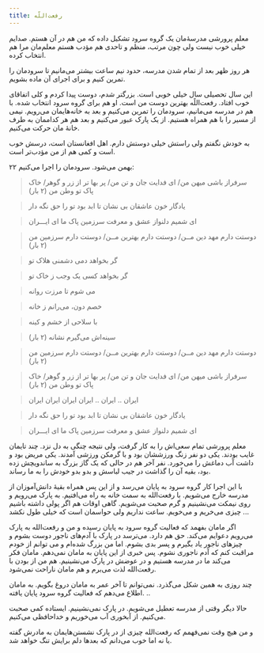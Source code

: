 ```yaml
---
title: رفعت‌اللّه
---
```

معلم پرورشی مدرسهٔ‌مان یک گروه سرود تشکیل داده که من هم در آن هستم. صدایم خیلی خوب نیست ولی چون مرتب، منظم و تاحدی هم مؤدب هستم معلم‌مان مرا هم انتخاب کرده.

هر روز ظهر بعد از تمام شدن مدرسه، حدود نیم ساعت بیشتر می‌مانیم تا سرودمان را تمرین کنیم و برای اجرای آن ماده بشویم.

این سال تحصیلی سال خیلی خوبی است. بزرگتر شدم، دوست پیدا کردم و کلی اتفاقای خوب افتاد. رفعت‌اللًه بهترین دوست من است. او هم برای گروه سرود انتخاب شده. با هم در مدرسه می‌مانیم، سرودمان را تمرین می‌کنیم و بعد به خانه‌هایمان می‌رویم. نیمی از مسیر را با هم همراه هستیم. از یک پارک عبور می‌کنیم و بعد هم هر کداممان به طرف خانهٔ مان حرکت می‌کنیم.

به خودش نگفتم ولی راستش خیلی دوستش دارم. اهل افغانستان است، درسش خوب است و کمی هم از من مؤدب‌تر است.

۲۲ بهمن می‌شود. سرودمان را اجرا می‌کنیم:

> سرفراز باشی میهن من/
> ای فدایت جان و تن من/
> پر بها تر از زر و گوهر/ 
> خاک پاک تو وطن من
> (۲ بار)

> یادگار خون عاشقان بی نشان  تا ابد بود تو را حق نگه دار

> ای شمیم دلنواز عشق و معرفت سرزمین پاک ما ای ایـــران

> دوستت دارم مهد دین مــن/
> دوستت دارم بهترین مــن/
> دوستت دارم سرزمین من
> (۲ بار)

> گر بخواهد دمی دشمنی هلاک تو

> گر بخواهد کسی یک وجب ز خاک تو

> می شوم تا مرزت روانه

> خصم دون، می‌رانم ز خانه

> با سلاحی از خشم و کینه

> سینه‌اش می‌گیرم نشانه
> (۲ بار)

> دوستت دارم مهد دین مــن/
> دوستت دارم بهترین مــن/
> دوستت دارم سرزمین من
> (۲ بار)

> سرفراز باشی میهن من/
> ای فدایت جان و تن من/
> پر بها تر از زر و گوهر/
> خاک پاک تو وطن من
> (۲ بار)

> ایران .. ایران .. ایران ایران ایران ایران

> یادگار خون عاشقان بی نشان  تا ابد بود تو را حق نگه دار

> ای شمیم دلنواز عشق و معرفت سرزمین پاک ما ای ایـــران

معلم پرورشی تمام سعی‌اش را به کار گرفت، ولی نتیجه چنگی به دل نزد. چند تایمان غایب بودند. یکی دو نفر زنگ ورزششان بود و با گرمکن ورزشی آمدند. یکی مریض بود و داشت آب دماغش را می‌خورد. نفر آخر هم در حالی که یک گاز بزرگ به ساندویچش زده بود، بقیه آن را گذاشت در جیب لباسش و بدو بدو خودش را به ما رساند.

با این اجرا کار گروه سرود به پایان می‌رسد و از این پس همراه بقیهٔ دانش‌آموزان از مدرسه خارج می‌شویم. با رفعت‌الله به سمت خانه به راه می‌افتیم. به پارک می‌رویم و روی نیمکت می‌نشینیم و گرم صحبت می‌شویم. گاهی اوقات هم اگر پولی داشته باشیم چیزی می‌خریم و می‌خویم. ساعت نداریم ولی حواسمان است که خیلی طول نکشد ... 

اگر مامان بفهمد که فعالیت گروه سرود به پایان رسیده و من و رفعت‌الله به پارک می‌رویم دعوایم می‌کند. حق هم دارد. می‌ترسد در پارک با آدم‌های ناجور دوست بشوم و چیزهای ناجور یاد بگیرم و پسر بدی بشوم. اما من بزرگ شده‌ام و می توانم از خودم مراقبت کنم که آدم ناجوری نشوم. پس خبری از این پایان به مامان نمی‌دهم. مامان فکر می‌کند ما در مدرسه هستیم و در عوضش در پارک می‌نشینیم. هم من از بودن با رفعت‌الله لذت می‌برم و هم مامان ناراحت نمی‌شود.

چند روزی به همین شکل می‌گذرد. نمی‌توانم تا آخر عمر به مامان دروغ بگویم. به مامان اطلاع می‌دهم که فعالیت گروه سرود پایان یافته. ..

حالا دیگر وقتی از مدرسه تعطیل می‌شویم. در پارک نمی‌نشینیم. ایستاده کمی صحبت می‌کنیم. از آبخوری آب می‌خوریم و خداحافظی می‌کنیم.

و من هیچ وقت نمی‌فهمم  که رفعت‌الله چیزی از در پارک نشستن‌هایمان به مادرش گفته یا نه  اما خوب می‌دانم که بعد‌ها دلم برایش تنگ خواهد شد.